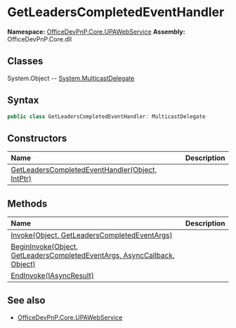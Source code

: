 # GetLeadersCompletedEventHandler

**Namespace:** [OfficeDevPnP.Core.UPAWebService](OfficeDevPnP.Core.UPAWebService.md)
**Assembly:** OfficeDevPnP.Core.dll
## Classes
System.Object
-- [System.MulticastDelegate](System.MulticastDelegate.md)
## Syntax
```C#
public class GetLeadersCompletedEventHandler: MulticastDelegate
```
## Constructors
|**Name**|**Description**|
|:-----|:-----|
| [GetLeadersCompletedEventHandler(Object, IntPtr)](GetLeadersCompletedEventHandlerconstructor1details.md) | 
## Methods
|**Name**|**Description**|
|:-----|:-----|
| [Invoke(Object, GetLeadersCompletedEventArgs)](GetLeadersCompletedEventHandlerInvokeObjectGetLeadersCompletedEventArgs.md) | 
| [BeginInvoke(Object, GetLeadersCompletedEventArgs, AsyncCallback, Object)](GetLeadersCompletedEventHandlerBeginInvokeObjectGetLeadersCompletedEventArgsAsyncCallbackObject.md) | 
| [EndInvoke(IAsyncResult)](GetLeadersCompletedEventHandlerEndInvokeIAsyncResult.md) | 
## See also
- [OfficeDevPnP.Core.UPAWebService](OfficeDevPnP.Core.UPAWebService.md)
